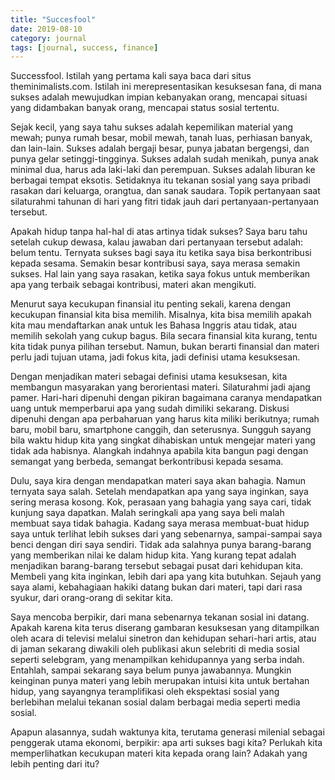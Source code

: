 ```yaml
---
title: "Succesfool"
date: 2019-08-10
category: journal
tags: [journal, success, finance]
---
```


Successfool. Istilah yang pertama kali saya baca dari situs theminimalists.com. Istilah ini merepresentasikan kesuksesan fana, di mana sukses adalah mewujudkan impian kebanyakan orang, mencapai situasi yang didambakan banyak orang, mencapai status sosial tertentu.

Sejak kecil, yang saya tahu sukses adalah kepemilikan material yang mewah; punya rumah besar, mobil mewah, tanah luas, perhiasan banyak, dan lain-lain. Sukses adalah bergaji besar, punya jabatan bergengsi, dan punya gelar setinggi-tingginya. Sukses adalah sudah menikah, punya anak minimal dua, harus ada laki-laki dan perempuan. Sukses adalah liburan ke berbagai tempat eksotis. Setidaknya itu tekanan sosial yang saya pribadi rasakan dari keluarga, orangtua, dan sanak saudara. Topik pertanyaan saat silaturahmi tahunan di hari yang fitri tidak jauh dari pertanyaan-pertanyaan tersebut.

Apakah hidup tanpa hal-hal di atas artinya tidak sukses? Saya baru tahu setelah cukup dewasa, kalau jawaban dari pertanyaan tersebut adalah: belum tentu. Ternyata sukses bagi saya itu ketika saya bisa berkontribusi kepada sesama. Semakin besar kontribusi saya, saya merasa semakin sukses. Hal lain yang saya rasakan, ketika saya fokus untuk memberikan apa yang terbaik sebagai kontribusi, materi akan mengikuti.

Menurut saya kecukupan finansial itu penting sekali, karena dengan kecukupan finansial kita bisa memilih. Misalnya, kita bisa memilih apakah kita mau mendaftarkan anak untuk les Bahasa Inggris atau tidak, atau memilih sekolah yang cukup bagus. Bila secara finansial kita kurang, tentu kita tidak punya pilihan tersebut. Namun, bukan berarti finansial dan materi perlu jadi tujuan utama, jadi fokus kita, jadi definisi utama kesuksesan.

Dengan menjadikan materi sebagai definisi utama kesuksesan, kita membangun masyarakan yang berorientasi materi. Silaturahmi jadi ajang pamer. Hari-hari dipenuhi dengan pikiran bagaimana caranya mendapatkan uang untuk memperbarui apa yang sudah dimiliki sekarang. Diskusi dipenuhi dengan apa perbaharuan yang harus kita miliki berikutnya; rumah baru, mobil baru, smartphone canggih, dan seterusnya. Sungguh sayang bila waktu hidup kita yang singkat dihabiskan untuk mengejar materi yang tidak ada habisnya. Alangkah indahnya apabila kita bangun pagi dengan semangat yang berbeda, semangat berkontribusi kepada sesama.

Dulu, saya kira dengan mendapatkan materi saya akan bahagia. Namun ternyata saya salah. Setelah mendapatkan apa yang saya inginkan, saya sering merasa kosong. Kok, perasaan yang bahagia yang saya cari, tidak kunjung saya dapatkan. Malah seringkali apa yang saya beli malah membuat saya tidak bahagia. Kadang saya merasa membuat-buat hidup saya untuk terlihat lebih sukses dari yang sebenarnya, sampai-sampai saya benci dengan diri saya sendiri. Tidak ada salahnya punya barang-barang yang memberikan nilai ke dalam hidup kita. Yang kurang tepat adalah menjadikan barang-barang tersebut sebagai pusat dari kehidupan kita. Membeli yang kita inginkan, lebih dari apa yang kita butuhkan. Sejauh yang saya alami, kebahagiaan hakiki datang bukan dari materi, tapi dari rasa syukur, dari orang-orang di sekitar kita.

Saya mencoba berpikir, dari mana sebenarnya tekanan sosial ini datang. Apakah karena kita terus diserang gambaran kesuksesan yang ditampilkan oleh acara di televisi melalui sinetron dan kehidupan sehari-hari artis, atau di jaman sekarang diwakili oleh publikasi akun selebriti di media sosial seperti selebgram, yang menampilkan kehidupannya yang serba indah. Entahlah, sampai sekarang saya belum punya jawabannya. Mungkin keinginan punya materi yang lebih merupakan intuisi kita untuk bertahan hidup, yang sayangnya teramplifikasi oleh ekspektasi sosial yang berlebihan melalui tekanan sosial dalam berbagai media seperti media sosial.

Apapun alasannya, sudah waktunya kita, terutama generasi milenial sebagai penggerak utama ekonomi, berpikir: apa arti sukses bagi kita? Perlukah kita memperlihatkan kecukupan materi kita kepada orang lain? Adakah yang lebih penting dari itu?
